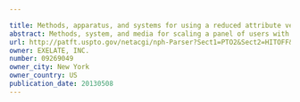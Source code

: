 ```yaml
---

title: Methods, apparatus, and systems for using a reduced attribute vector of panel data to determine an attribute of a user
abstract: Methods, system, and media for scaling a panel of users with known attributes to determine an unknown attribute of a user are disclosed. An unclassified attribute vector of the user may be received. The unclassified attribute vector may comprise first attributes and first attribute values. A reduced attribute vector may be produced using the unclassified attribute vector and a projection matrix. The reduced attribute vector may have fewer attributes than the unclassified attribute vector. A plurality of reduced panel attribute vectors may be produced using a plurality of classified panel attribute vectors of users from the panel and the projection matrix. The reduced panel attribute vectors may have fewer attributes than the classified panel attribute vectors. The unknown attribute of the user may be determined based on the reduced attribute vector, the plurality of reduced panel attribute vectors, and the known attributes.
url: http://patft.uspto.gov/netacgi/nph-Parser?Sect1=PTO2&Sect2=HITOFF&p=1&u=%2Fnetahtml%2FPTO%2Fsearch-adv.htm&r=1&f=G&l=50&d=PALL&S1=09269049&OS=09269049&RS=09269049
owner: EXELATE, INC.
number: 09269049
owner_city: New York
owner_country: US
publication_date: 20130508
---
```

